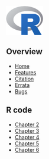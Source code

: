 <div class="row">
<div class="col-xs-6 col-sm-12">

<a href="/"><img src = "./contents/R_logo.png" width = "100" height = "78" alt = "R" /></a>

## Overview
* [Home](index.html)
* [Features](features.html)
* [Citation](cite.html)
* [Errata](errata.html)
* [Bugs](bugs.html)

## R code
* [Chapter 2](02_copulas.html)
* [Chapter 3](03_classes_sampling.html)
* [Chapter 4](04_fitting.html)
* [Chapter 5](05_gof.html)
* [Chapter 6](06_misc.html)

</div>
</div>
